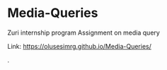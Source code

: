 # Media-Queries
Zuri internship program
Assignment on media query

Link: https://olusesimrg.github.io/Media-Queries/

.
